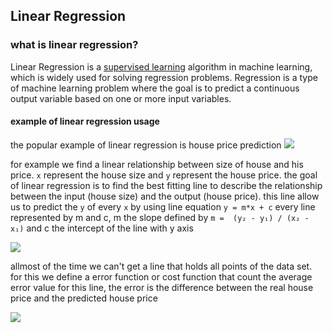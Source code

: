 ## Linear Regression
### what is linear regression?
Linear Regression is a [supervised learning](https://en.wikipedia.org/wiki/Supervised_learning) algorithm in machine learning, which is widely used for solving regression problems. Regression is a type of machine learning problem where the goal is to predict a continuous output variable based on one or more input variables.

#### example of linear regression usage
the popular example of linear regression is house price prediction
![](https://miro.medium.com/v2/resize:fit:1024/0*YMZOAO8QE4bZ4_Rk.jpg)


for example we find a linear relationship between size of house and his price. `x` represent the house size and `y` represent the house price. the goal of linear regression is to find the best fitting line to describe the relationship between the input (house size) and the output (house price). this line allow us to predict the `y` of every `x` by using line equation `y = m*x + c`  every line represented by m and c, m the slope defined by `m =  (y₂ - y₁) / (x₂ - x₁)` and c the intercept of the line with y axis

![](https://miro.medium.com/v2/resize:fit:1400/0*St4CVriw9ZsS3FJR.png)


allmost of the time we can't get a line that holds all points of the data set. for this we define a error function or cost function that count the average error value for this line, the error is the difference between the real house price and the predicted house price

![](https://miro.medium.com/v2/resize:fit:1400/1*jmd_lPcwkZ6QByMfv2itXg.png)